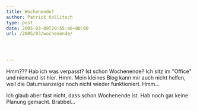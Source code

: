 ```yaml
---
title: Wochenende?
author: Patrick Kollitsch
type: post
date: 2005-03-09T20:55:46+00:00
url: /2005/03/wochenende/




---
```

Hmm??? Hab ich was verpasst? Ist schon Wochenende? Ich sitz im "Office" und niemand ist hier. Hmm. Mein kleines Blog kann mir auch nicht helfen, weil die Datumsanzeige noch nicht wieder funktioniert. Hmm... 

Ich glaub aber fast nicht, dass schon Wochenende ist. Hab noch gar keine Planung gemacht. Brabbel...